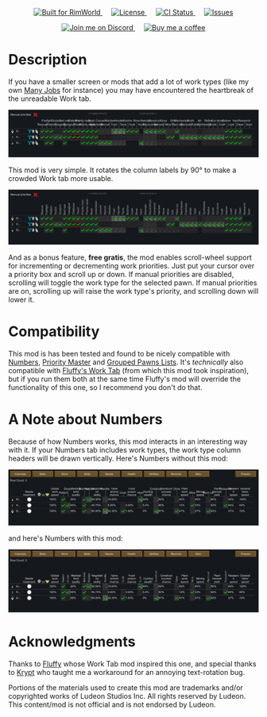 <p align="center">
  <a href="https://rimworldgame.com/">
    <img alt="Built for RimWorld" src="https://img.shields.io/badge/dynamic/xml?url=https%3A%2F%2Fraw.githubusercontent.com%2FCaptainArbitrary%2FCompactWorkTab%2Fmain%2FAbout%2FAbout.xml&query=%2FModMetaData%2FsupportedVersions%2Fli%5Blast()%5D&label=Built%20for%20RimWorld&style=for-the-badge" />
  </a>
&emsp;
  <a href="LICENSE">
    <img alt="License" src="https://img.shields.io/badge/license-mit-green?style=for-the-badge" />
  </a>
&emsp;
  <a href="https://github.com/CaptainArbitrary/CompactWorkTab/actions/workflows/ci.yml">
    <img alt="CI Status" src="https://img.shields.io/github/actions/workflow/status/CaptainArbitrary/CompactWorkTab/ci.yml?style=for-the-badge&label=CI" />
  </a>
&emsp;
  <a href="https://github.com/CaptainArbitrary/CompactWorkTab/issues">
    <img alt="Issues" src="https://img.shields.io/github/issues/CaptainArbitrary/CompactWorkTab?style=for-the-badge" />
  </a>
</p>

<p align="center">
  <a href="https://discord.gg/4SrvKaQTB3">
    <img alt="Join me on Discord" src="https://img.shields.io/badge/join_me_on-discord-blue?style=for-the-badge&logo=discord"/>
  </a>
&emsp;
  <a href="https://ko-fi.com/T6T1NNFAL">
    <img alt="Buy me a coffee" src="https://shields.io/badge/ko--fi-Buy_me_a_coffee-ff5f5f?logo=ko-fi&style=for-the-badge"/>
  </a>
</p>

# Description

If you have a smaller screen or mods that add a lot of work types (like my own [Many Jobs](https://steamcommunity.com/sharedfiles/filedetails/?id=3013527266) for instance) you may have encountered the heartbreak of the unreadable Work tab.

![Bad Work Tab](.github/README/Bad_Work_Tab.png)

This mod is very simple. It rotates the column labels by 90° to make a crowded Work tab more usable.

![Nice Work Tab](.github/README/Nice_Work_Tab.png)

And as a bonus feature, **free gratis**, the mod enables scroll-wheel support for incrementing or decrementing work priorities. Just put your cursor over a priority box and scroll up or down. If manual priorities are disabled, scrolling will toggle the work type for the selected pawn. If manual priorities are on, scrolling up will raise the work type's priority, and scrolling down will lower it.

# Compatibility

This mod is has been tested and found to be nicely compatible with [Numbers](https://steamcommunity.com/sharedfiles/filedetails/?id=1414302321), [Priority Master](https://steamcommunity.com/sharedfiles/filedetails/?id=1994006442) and [Grouped Pawns Lists](https://steamcommunity.com/sharedfiles/filedetails/?id=2340773428). It's _technically_ also compatible with [Fluffy's Work Tab](https://steamcommunity.com/sharedfiles/filedetails/?id=725219116) (from which this mod took inspiration), but if you run them both at the same time Fluffy's mod will override the functionality of this one, so I recommend you don't do that.

# A Note about Numbers

Because of how Numbers works, this mod interacts in an interesting way with it. If your Numbers tab includes work types, the work type column headers will be drawn vertically. Here's Numbers without this mod:

![Numbers](.github/README/Numbers_without_Vertical_Labels.png)

and here's Numbers with this mod:

![Numbers with Compact Work Tab](.github/README/Interaction_with_Numbers.png)

# Acknowledgments

Thanks to [Fluffy](https://steamcommunity.com/id/FluffyMods/myworkshopfiles/?appid=294100) whose Work Tab mod inspired this one, and special thanks to [Krypt](https://steamcommunity.com/profiles/76561198052696897/myworkshopfiles/?appid=294100) who taught me a workaround for an annoying text-rotation bug.

Portions of the materials used to create this mod are trademarks and/or copyrighted works of Ludeon Studios Inc. All rights reserved by Ludeon. This content/mod is not official and is not endorsed by Ludeon.
